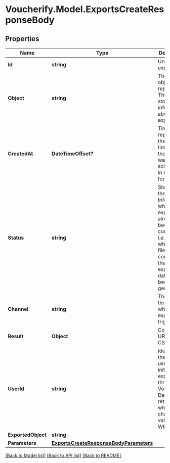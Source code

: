 # Voucherify.Model.ExportsCreateResponseBody

## Properties

Name | Type | Description | Notes
------------ | ------------- | ------------- | -------------
**Id** | **string** | Unique export ID. | [optional] 
**Object** | **string** | The type of object being represented. This object stores information about the export. | [optional] [default to ObjectEnum.Export]
**CreatedAt** | **DateTimeOffset?** | Timestamp representing the date and time when the export was scheduled in ISO 8601 format. | [optional] 
**Status** | **string** | Status of the export. Informs you whether the export has already been completed, i.e. indicates whether the file containing the exported data has been generated. | [optional] [default to StatusEnum.SCHEDULED]
**Channel** | **string** | The channel through which the export was triggered. | [optional] 
**Result** | **Object** | Contains the URL of the CSV file. | [optional] 
**UserId** | **string** | Identifies the specific user who initiated the export through the Voucherify Dashboard; returned when the channel value is WEBSITE. | [optional] 
**ExportedObject** | **string** |  | [optional] 
**Parameters** | [**ExportsCreateResponseBodyParameters**](ExportsCreateResponseBodyParameters.md) |  | [optional] 

[[Back to Model list]](../README.md#documentation-for-models) [[Back to API list]](../README.md#documentation-for-api-endpoints) [[Back to README]](../README.md)

